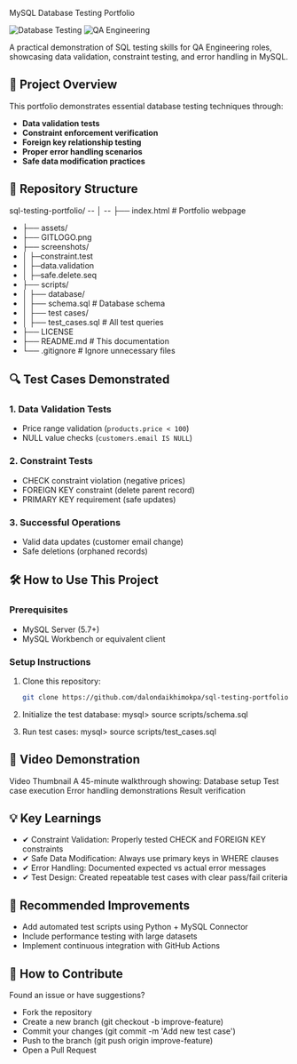  MySQL Database Testing Portfolio

![Database Testing](https://img.shields.io/badge/Testing-MySQL-blue)
![QA Engineering](https://img.shields.io/badge/Role-QA%20Engineer-success)

A practical demonstration of SQL testing skills for QA Engineering roles, showcasing data validation, constraint testing, and error handling in MySQL.

## 🎯 Project Overview

This portfolio demonstrates essential database testing techniques through:
- **Data validation tests**
- **Constraint enforcement verification**
- **Foreign key relationship testing**
- **Proper error handling scenarios**
- **Safe data modification practices**

## 📂 Repository Structure
sql-testing-portfolio/
-- │
-- ├── index.html # Portfolio webpage
- ├── assets/
- ├── GITLOGO.png
- ├── screenshots/
- │ ├─constraint.test
- │ ├─data.validation
- │ ├─safe.delete.seq
- ├── scripts/
- │ ├── database/
- │ ├── schema.sql # Database schema
- │ ├── test cases/
- │ ├── test_cases.sql # All test queries
- ├── LICENSE
- ├── README.md # This documentation
- └── .gitignore # Ignore unnecessary files


## 🔍 Test Cases Demonstrated

### 1. Data Validation Tests
- Price range validation (`products.price < 100`)
- NULL value checks (`customers.email IS NULL`)

### 2. Constraint Tests
- CHECK constraint violation (negative prices)
- FOREIGN KEY constraint (delete parent record)
- PRIMARY KEY requirement (safe updates)

### 3. Successful Operations
- Valid data updates (customer email change)
- Safe deletions (orphaned records)

## 🛠️ How to Use This Project

### Prerequisites
- MySQL Server (5.7+)
- MySQL Workbench or equivalent client

### Setup Instructions
1. Clone this repository:
   ```bash
   git clone https://github.com/dalondaikhimokpa/sql-testing-portfolio.git   
2. Initialize the test database:
mysql> source scripts/schema.sql

3. Run test cases:
mysql> source scripts/test_cases.sql  

## 🎥 Video Demonstration
Video Thumbnail
A 45-minute walkthrough showing:
Database setup
Test case execution
Error handling demonstrations
Result verification

## 💡 Key Learnings
- ✔ Constraint Validation: Properly tested CHECK and FOREIGN KEY constraints
- ✔ Safe Data Modification: Always use primary keys in WHERE clauses
- ✔ Error Handling: Documented expected vs actual error messages
- ✔ Test Design: Created repeatable test cases with clear pass/fail criteria

## 📝 Recommended Improvements
- Add automated test scripts using Python + MySQL Connector
- Include performance testing with large datasets
- Implement continuous integration with GitHub Actions

## 🤝 How to Contribute
Found an issue or have suggestions?

- Fork the repository
- Create a new branch (git checkout -b improve-feature)
- Commit your changes (git commit -m 'Add new test case')
- Push to the branch (git push origin improve-feature)
- Open a Pull Request


                                    
